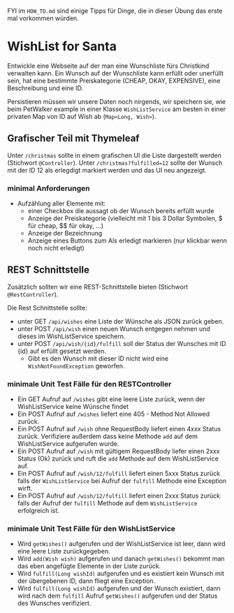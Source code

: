 FYI im `HOW_TO.md` sind einige Tipps für Dinge, die in dieser Übung das erste mal vorkommen würden.

# WishList for Santa 

Entwickle eine Webseite auf der man eine Wunschliste fürs Christkind verwalten kann.
Ein Wunsch auf der Wunschliste kann erfüllt oder unerfüllt sein, 
hat eine bestimmte Preiskategorie (CHEAP, OKAY, EXPENSIVE), eine Beschreibung und eine ID. 

Persistieren müssen wir unsere Daten noch nirgends, wir speichern sie, wie beim PetWalker example in einer Klasse
`WishListService` am besten in einer privaten Map von ID auf Wish ab (`Map<Long, Wish>`).

## Grafischer Teil mit Thymeleaf 

Unter `/christmas` sollte in einem grafischen UI die Liste dargestellt werden (Stichwort `@Controller`). 
Unter `/christmas?fulfilled=12` sollte der Wunsch mit der ID 12 als erlegdigt markiert werden und das UI neu angezeigt.

### minimal Anforderungen 
* Aufzählung aller Elemente mit:
    - einer Checkbox die aussagt ob der Wunsch bereits erfüllt wurde
    - Anzeige der Preiskategorie (vielleicht mit 1 bis 3 Dollar Symbolen, $ für cheap, $$ für okay, ...)
    - Anzeige der Bezeichnung
    - Anzeige eines Buttons zum Als erledigt markieren (nur klickbar wenn noch nicht erledigt)

## REST Schnittstelle 

Zusätzlich sollten wir eine REST-Schnittstelle bieten (Stichwort `@RestController`). 

Die Rest Schnittstelle sollte: 
* unter GET `/api/wishes` eine Liste der Wünsche als JSON zurück geben.
* unter POST `/api/wish` einen neuen Wunsch entgegen nehmen und dieses im WishListService speichern.
* unter POST `/api/wish/{id}/fulfill` soll der Status der Wunsches mit ID {id} auf erfüllt gesetzt werden.
    - Gibt es den Wunsch mit dieser ID nicht wird eine `WishNotFoundException` geworfen.
    
### minimale Unit Test Fälle für den RESTController

* Ein GET Aufruf auf `/wishes` gibt eine leere Liste zurück, wenn der WishListService keine Wünsche findet
* Ein POST Aufruf auf `/wishes` liefert eine 405 - Method Not Allowed zurück.
* Ein POST Aufruf auf `/wish` ohne RequestBody liefert einen 4xxx Status zurück. Verifiziere außerdem dass keine Methode `add` auf dem WishListService aufgerufen wurde.
* Ein POST Aufruf auf `/wish` mit gültigem RequestBody liefer einen 2xxx Status (Ok) zurück und ruft die `add` Methode auf dem WishListService auf.
* Ein POST Aufruf auf `/wish/12/fulfill` liefert einen 5xxx Status zurück falls der `WishListService` bei Aufruf der `fulfill` Methode eine Exception wirft. 
* Ein POST Aufruf auf `/wish/12/fulfill` liefert einen 2xxx Status zurück falls der Aufruf der `fulfill` Methode auf dem `WishListService` erfolgreich ist. 

### minimale Unit Test Fälle für den WishListService 

* Wird `getWishes()` aufgerufen und der WishListService ist leer, dann wird eine leere Liste zurückgegeben. 
* Wird `add(Wish wish)` aufgerufen und danach `getWishes()` bekommt man das eben angefügte Elemente in der Liste zurück.
* Wird `fulfill(Long wishId)` aufgerufen und es existiert kein Wunsch mit der übergebenen ID, dann fliegt eine Exception.
* Wird `fulfill(Long wishId)` aufgerufen und der Wunsch existiert, dann wird nach dem `fulfill` Aufruf `getWishes()` aufgerufen und der Status des Wunsches verifiziert.